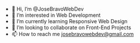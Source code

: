 - 👋 Hi, I’m @JoseBravoWebDev
- 👀 I’m interested in Web Development
- 🌱 I’m currently learning Responsive Web Design
- 💞️ I’m looking to collaborate on Front-End Projects
- 📫 How to reach me josebravowebdev@gmail.com

<!---
JoseBravoWebDev/JoseBravoWebDev is a ✨ special ✨ repository because its `README.md` (this file) appears on your GitHub profile.
You can click the Preview link to take a look at your changes.
--->
